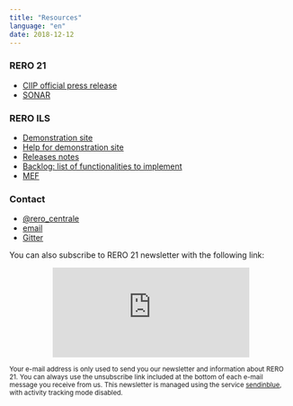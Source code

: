 ```yaml
---
title: "Resources"
language: "en"
date: 2018-12-12
---
```


### RERO 21

- [CIIP official press release](https://www.rero.ch/pdfview.php?section=communique&filename=ciip_communique.pdf)
- [SONAR](https://sonar.ch)

### RERO ILS

- [Demonstration site](https://ils.test.rero.ch)
- [Help for demonstration site](https://github.com/rero/rero-ils/wiki/Public-demo-help)
- [Releases notes](https://github.com/rero/rero-ils/releases)
- [Backlog: list of functionalities to implement](https://tree.taiga.io/project/rero21-reroils/backlog)
- [MEF](https://mef.test.rero.ch)

### Contact

- [<i class="fab fa-twitter"></i> @rero_centrale](https://twitter.com/rero_centrale)
- [<i class="far fa-envelope"></i> email](mailto:info@rero.ch)
- [<i class="far fa-comments"></i> Gitter](https://gitter.im/rero/reroils)

You can also subscribe to RERO 21 newsletter with the following link:

<div class="p-2 rero21-iframe">
<iframe width="350" height="160" src="https://my.sendinblue.com/users/subscribe/js_id/3sjlc/id/2" frameborder="0" scrolling="auto" allowfullscreen style="display: block;margin-left: auto;margin-right: auto;"></iframe><p class="p-2"><small>Your e-mail address is only used to send you our newsletter and information about RERO 21. You can always use the unsubscribe link included at the bottom of each e-mail message you receive from us. This newsletter is managed using the service <a href="https://www.sendinblue.com/gdpr/">sendinblue</a>, with activity tracking mode disabled.</small></p>
</div>

